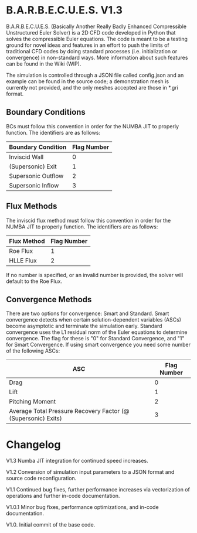 # B.A.R.B.E.C.U.E.S. V1.3
B.A.R.B.E.C.U.E.S. (Basically Another Really Badly Enhanced Compressible Unstructured Euler Solver) is a 2D CFD code developed in Python that solves the compressible Euler equations. The code is meant to be a testing ground for novel ideas and features in an effort to push the limits of traditional CFD codes by doing standard processes (i.e. initialization or convergence) in non-standard ways. More information about such features can be found in the Wiki (WIP).


The simulation is controlled through a JSON file called config.json and an example can be found in the source code; a demonstration mesh is currently not provided, and the only meshes accepted are those in *.gri format.

## Boundary Conditions
BCs must follow this convention in order for the NUMBA JIT to properly function. The identifiers are as follows:

| Boundary Condition | Flag Number |
|--------------------|-------------|
| Inviscid Wall | 0 |
| (Supersonic) Exit | 1 |
| Supersonic Outflow | 2 |
| Supersonic Inflow | 3 |


## Flux Methods
The inviscid flux method must follow this convention in order for the NUMBA JIT to properly function. The identifiers are as follows:

| Flux Method | Flag Number |
|--------------------|-------------|
| Roe Flux | 1 |
| HLLE Flux | 2 |

If no number is specified, or an invalid number is provided, the solver will default to the Roe Flux.



## Convergence Methods
There are two options for convergence: Smart and Standard. Smart convergence detects when certain solution-dependent variables (ASCs) become asymptotic and terminate the simulation early. Standard convergence uses the L1 residual norm of the Euler equations to determine convergence. The flag for these is "0" for Standard Convergence, and "1" for Smart Convergence. If using smart convergence you need some number of the following ASCs:

| ASC | Flag Number |
|--------------------|-------------|
| Drag | 0 |
| Lift | 1 |
| Pitching Moment | 2 |
| Average Total Pressure Recovery Factor (@ (Supersonic) Exits) | 3 |

# Changelog
V1.3 Numba JIT integration for continued speed increases.

V1.2 Conversion of simulation input parameters to a JSON format and source code reconfiguration.

V1.1 Continued bug fixes, further performance increases via vectorization of operations and further in-code documentation.

V1.0.1 Minor bug fixes, performance optimizations, and in-code documentation.

V1.0. Initial commit of the base code.
